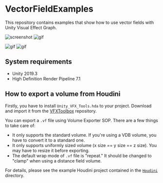 VectorFieldExamples
===================

This repository contains examples that show how to use vector fields with
Unity Visual Effect Graph.

![screenshot](https://i.imgur.com/SrcqEPzm.jpg)
![gif](https://i.imgur.com/lCocilb.gif)

![gif](https://i.imgur.com/iUGn7Fw.gif)
![gif](https://i.imgur.com/jPluUSJ.gif)


System requirements
-------------------

- Unity 2019.3
- High Definition Render Pipeline 7.1

How to export a volume from Houdini
-----------------------------------

Firstly, you have to install `Unity_VFX_Tools.hda` to your project. Download
and import it from the [VFXToolbox] repository.

[VFXToolbox]:
  https://github.com/Unity-Technologies/VFXToolbox/tree/master/DCC-Tools%7E/Houdini

<!--4567890123456789012345678901234567890123456789012345678901234567890123456-->

You can export a `.vf` file using Volume Exporter SOP. There are a few things to
take care of:

- It only supports the standard volume. If you're using a VDB volume, you have
  to convert it to a standard one.
- It only supports uniformly sized volume (x size == y size == z size). You may
  have to resize it before exporting.
- The default wrap mode of `.vf` file is "repeat." It should be changed to
  "clamp" when using a distance field volume.

For details, please see the example Houdini project contained in the
[`Houdini`](Houdini) directory.
